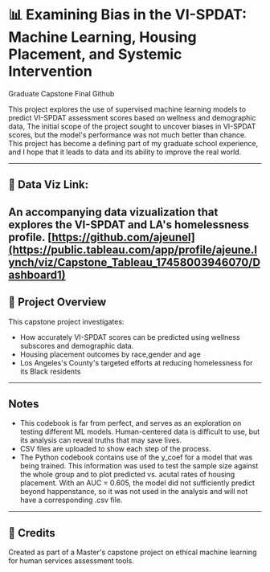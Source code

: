 
# 📊 Examining Bias in the VI-SPDAT: Machine Learning, Housing Placement, and Systemic Intervention
Graduate Capstone Final Github


This project explores the use of supervised machine learning models to predict VI-SPDAT assessment scores based on wellness and demographic data, The initial scope of the project sought to uncover biases in VI-SPDAT scores, but the model's performance was not much better than chance. This project has become a defining part of my graduate school experience, and I hope that it leads to data and its ability to improve the real world. 

---

## 📁 Data Viz Link:
An accompanying data vizualization that explores the VI-SPDAT and LA's homelessness profile.
[https://github.com/ajeunel](https://public.tableau.com/app/profile/ajeune.lynch/viz/Capstone_Tableau_17458003946070/Dashboard1)
---

## 📌 Project Overview

This capstone project investigates:
- How accurately VI-SPDAT scores can be predicted using wellness subscores and demographic data.
- Housing placement outcomes by race,gender and age 
- Los Angeles's County's targeted efforts at reducing homelessness for its Black residents

---

## Notes
- This codebook is far from perfect, and serves as an exploration on testing different ML models. Human-centered data is difficult to use, but its analysis can reveal truths that may save lives.
- CSV files are uploaded to show each step of the process.
- The Python codebook contains use of the y_coef for a model that was being trained. This information was used to test the sample size against the whole group and to plot predicted vs. acutal rates of housing placement. With an AUC = 0.605, the model did not sufficiently predict beyond happenstance, so it was not used in the analysis and will not have a corresponding .csv file. 

---

## 💬 Credits

Created as part of a Master's capstone project on ethical machine learning for human services assessment tools.
